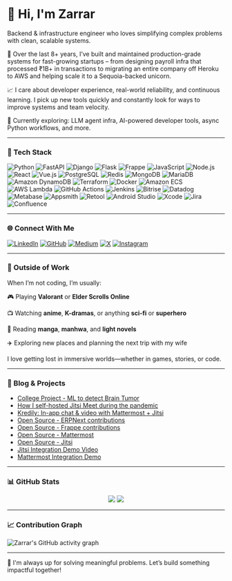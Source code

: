 # 👋 Hi, I'm Zarrar

Backend & infrastructure engineer who loves simplifying complex problems with clean, scalable systems.

🚀 Over the last 8+ years, I’ve built and maintained production-grade systems for fast-growing startups – from designing payroll infra that processed ₹1B+ in transactions to migrating an entire company off Heroku to AWS and helping scale it to a Sequoia-backed unicorn.

📈 I care about developer experience, real-world reliability, and continuous learning. I pick up new tools quickly and constantly look for ways to improve systems and team velocity.

🧠 Currently exploring: LLM agent infra, AI-powered developer tools, async Python workflows, and more.

---

### 🧰 Tech Stack

![Python](https://img.shields.io/badge/Python-3670A0?style=for-the-badge&logo=python&logoColor=ffdd54)
![FastAPI](https://img.shields.io/badge/FastAPI-005571?style=for-the-badge&logo=fastapi)
![Django](https://img.shields.io/badge/Django-092E20?style=for-the-badge&logo=django&logoColor=white)
![Flask](https://img.shields.io/badge/Flask-000000?style=for-the-badge&logo=flask&logoColor=white)
![Frappe](https://img.shields.io/badge/Frappe-1f2937?style=for-the-badge)
![JavaScript](https://img.shields.io/badge/JavaScript-F7DF1E?style=for-the-badge&logo=javascript&logoColor=black)
![Node.js](https://img.shields.io/badge/Node.js-339933?style=for-the-badge&logo=node.js&logoColor=white)
![React](https://img.shields.io/badge/React-20232A?style=for-the-badge&logo=react&logoColor=61DAFB)
![Vue.js](https://img.shields.io/badge/Vue.js-35495E?style=for-the-badge&logo=vue.js&logoColor=4FC08D)
![PostgreSQL](https://img.shields.io/badge/PostgreSQL-316192?style=for-the-badge&logo=postgresql&logoColor=white)
![Redis](https://img.shields.io/badge/Redis-DC382D?style=for-the-badge&logo=redis&logoColor=white)
![MongoDB](https://img.shields.io/badge/MongoDB-47A248?style=for-the-badge&logo=mongodb&logoColor=white)
![MariaDB](https://img.shields.io/badge/MariaDB-003545?style=for-the-badge&logo=mariadb&logoColor=white)
![Amazon DynamoDB](https://img.shields.io/badge/DynamoDB-4053D6?style=for-the-badge&logo=amazon-dynamodb&logoColor=white)
![Terraform](https://img.shields.io/badge/Terraform-7B42BC?style=for-the-badge&logo=terraform&logoColor=white)
![Docker](https://img.shields.io/badge/Docker-2496ED?style=for-the-badge&logo=docker&logoColor=white)
![Amazon ECS](https://img.shields.io/badge/Amazon%20ECS-FF9900?style=for-the-badge&logo=amazon-ecs&logoColor=white)
![AWS Lambda](https://img.shields.io/badge/AWS%20Lambda-FF9900?style=for-the-badge&logo=aws-lambda&logoColor=white)
![GitHub Actions](https://img.shields.io/badge/GitHub%20Actions-2088FF?style=for-the-badge&logo=github-actions&logoColor=white)
![Jenkins](https://img.shields.io/badge/Jenkins-D24939?style=for-the-badge&logo=jenkins&logoColor=white)
![Bitrise](https://img.shields.io/badge/Bitrise-683D87?style=for-the-badge&logo=bitrise&logoColor=white)
![Datadog](https://img.shields.io/badge/Datadog-632CA6?style=for-the-badge&logo=datadog&logoColor=white)
![Metabase](https://img.shields.io/badge/Metabase-509EE3?style=for-the-badge&logo=metabase&logoColor=white)
![Appsmith](https://img.shields.io/badge/Appsmith-000000?style=for-the-badge&logo=appsmith&logoColor=white)
![Retool](https://img.shields.io/badge/Retool-0086FF?style=for-the-badge&logo=retool&logoColor=white)
![Android Studio](https://img.shields.io/badge/Android%20Studio-3DDC84?style=for-the-badge&logo=android-studio&logoColor=white)
![Xcode](https://img.shields.io/badge/Xcode-147EFB?style=for-the-badge&logo=xcode&logoColor=white)
![Jira](https://img.shields.io/badge/Jira-0052CC?style=for-the-badge&logo=jira&logoColor=white)
![Confluence](https://img.shields.io/badge/Confluence-172B4D?style=for-the-badge&logo=confluence&logoColor=white)

---

### 🌐 Connect With Me

[![LinkedIn](https://img.shields.io/badge/-LinkedIn-0077B5?logo=linkedin&logoColor=white&style=flat-square)](https://www.linkedin.com/in/zlash65)
[![GitHub](https://img.shields.io/badge/-GitHub-181717?logo=github&logoColor=white&style=flat-square)](https://github.com/Zlash65)
[![Medium](https://img.shields.io/badge/-Medium-000000?logo=medium&logoColor=white&style=flat-square)](https://medium.com/@zlash65)
[![X](https://img.shields.io/badge/X-000000?style=flat-square&logo=twitter&logoColor=white)](https://x.com/zlash65)
[![Instagram](https://img.shields.io/badge/Instagram-E4405F?style=flat-square&logo=instagram&logoColor=white)](https://www.instagram.com/krkroxx)

---

### 🧸 Outside of Work

When I’m not coding, I’m usually:

🎮 Playing **Valorant** or **Elder Scrolls Online**

📺 Watching **anime**, **K-dramas**, or anything **sci-fi** or **superhero**

📖 Reading **manga**, **manhwa**, and **light novels**

✈️ Exploring new places and planning the next trip with my wife

I love getting lost in immersive worlds—whether in games, stories, or code.

---

### 📝 Blog & Projects

- [College Project - ML to detect Brain Tumor](https://youtu.be/yIQFmOheUiQ?si=L4EdW6kBeZ0L9vU-)
- [How I self-hosted Jitsi Meet during the pandemic](https://medium.com/@zlash65/setting-up-jitsi-meet-on-your-server-b29ca29ef345)
- [Kredily: In-app chat & video with Mattermost + Jitsi](https://kredily.com/reach)
- [Open Source - ERPNext contributions](https://github.com/frappe/erpnext/pulls?q=is%3Apr+author%3AZlash65+is%3Aclosed)
- [Open Source - Frappe contributions](https://github.com/frappe/frappe/pulls?q=is%3Apr+author%3AZlash65+is%3Aclosed)
- [Open Source - Mattermost](https://github.com/Zlash65?tab=repositories&q=mattermost&type=&language=&sort=)
- [Open Source - Jitsi](https://github.com/Zlash65?tab=repositories&q=jitsi&type=&language=&sort=)
- [Jitsi Integration Demo Video](https://youtu.be/qoFQYvnWsoE?si=vbPj-dZFoF87f2EL)
- [Mattermost Integration Demo](https://kredily.com/reach)

---

### 📊 GitHub Stats

<p align="center">
  <img src="https://github-readme-stats.vercel.app/api?username=Zlash65&show_icons=true&theme=radical" />
  <img src="https://github-readme-stats.vercel.app/api/top-langs/?username=Zlash65&layout=compact&theme=radical" />
</p>

---

### 📈 Contribution Graph

![Zarrar's GitHub activity graph](https://github-contributions-api.deno.dev/Zlash65.svg?from=2023-01-01&to=2023-12-31)

---

💬 I'm always up for solving meaningful problems. Let’s build something impactful together!
